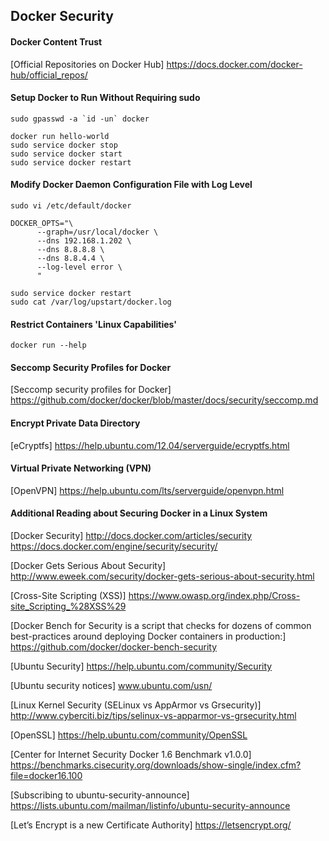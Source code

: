 ## Docker Security
#### Docker Content Trust 
[Official Repositories on Docker Hub] https://docs.docker.com/docker-hub/official_repos/
#### Setup Docker to Run Without Requiring sudo
```sudo gpasswd -a `id -un` docker```
```
docker run hello-world
sudo service docker stop
sudo service docker start
sudo service docker restart
```
#### Modify Docker Daemon Configuration File with Log Level
```sudo vi /etc/default/docker```
```
DOCKER_OPTS="\
      --graph=/usr/local/docker \
      --dns 192.168.1.202 \
      --dns 8.8.8.8 \
      --dns 8.8.4.4 \
      --log-level error \
      "
```
```
sudo service docker restart
sudo cat /var/log/upstart/docker.log
```
#### Restrict Containers 'Linux Capabilities'
```docker run --help```
#### Seccomp Security Profiles for Docker
[Seccomp security profiles for Docker] https://github.com/docker/docker/blob/master/docs/security/seccomp.md
#### Encrypt Private Data Directory
[eCryptfs] https://help.ubuntu.com/12.04/serverguide/ecryptfs.html
#### Virtual Private Networking (VPN)
[OpenVPN] https://help.ubuntu.com/lts/serverguide/openvpn.html


#### Additional Reading about Securing Docker in a Linux System
[Docker Security] http://docs.docker.com/articles/security
https://docs.docker.com/engine/security/security/

[Docker Gets Serious About Security] http://www.eweek.com/security/docker-gets-serious-about-security.html

[Cross-Site Scripting (XSS)] https://www.owasp.org/index.php/Cross-site_Scripting_%28XSS%29

[Docker Bench for Security is a script that checks for dozens of common best-practices around deploying Docker containers in production:] https://github.com/docker/docker-bench-security

[Ubuntu Security] https://help.ubuntu.com/community/Security

[Ubuntu security notices] www.ubuntu.com/usn/

[Linux Kernel Security (SELinux vs AppArmor vs Grsecurity)] http://www.cyberciti.biz/tips/selinux-vs-apparmor-vs-grsecurity.html

[OpenSSL] https://help.ubuntu.com/community/OpenSSL

[Center for Internet Security Docker 1.6 Benchmark v1.0.0] https://benchmarks.cisecurity.org/downloads/show-single/index.cfm?file=docker16.100

[Subscribing to ubuntu-security-announce] https://lists.ubuntu.com/mailman/listinfo/ubuntu-security-announce

[Let’s Encrypt is a new Certificate Authority] https://letsencrypt.org/
